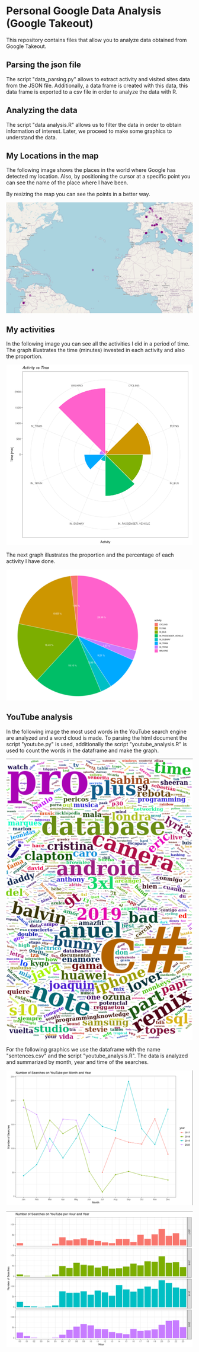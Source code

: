 # Personal Google Data Analysis (Google Takeout)

This repository contains files that allow you to analyze data obtained from Google Takeout.

## Parsing the json file

The script "data_parsing.py" allows to extract activity and visited sites data from the JSON file. Additionally, a data frame is created with this data, this data frame is exported to a csv file in order to analyze the data with R.

## Analyzing the data

The script "data analysis.R" allows us to filter the data in order to obtain information of interest. Later, we proceed to make some graphics to understand the data.

## My Locations in the map
The following image shows the places in the world where Google has detected my location. Also, by positioning the cursor at a specific point you can see the name of the place where I have been.

By resizing the map you can see the points in a better way.

![](Images/map.png)

## My activities

In the following image you can see all the activities I did in a period of time. The graph illustrates the time (minutes) invested in each activity and also the proportion.

![](Images/plot_pie.png) 

The next graph illustrates the proportion and the percentage of each activity I have done.

![](Images/pie.png)

## YouTube analysis

In the following image the most used words in the YouTube search engine are analyzed and a word cloud is made. To parsing the html document the script "youtube.py" is used, additionally the script "youtube_analysis.R" is used to count the words in the dataframe and make the graph.

![](Images/word_cloud.png)

For the following graphics we use the dataframe with the name "sentences.csv" and the script "youtube_analysis.R". The data is analyzed and summarized by month, year and time of the searches.

![](Images/searches_month_year_youtube.png)

![](Images/searches_hour_year_youtube.png)
